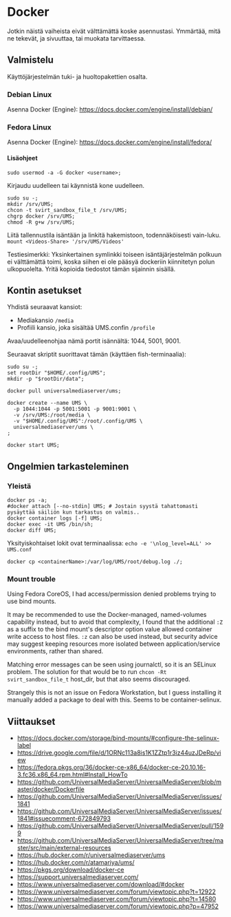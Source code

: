# Docker

Jotkin näistä vaiheista eivät välttämättä koske asennustasi.  Ymmärtää, mitä ne tekevät, ja sivuuttaa, tai muokata tarvittaessa.

## Valmistelu

Käyttöjärjestelmän tuki- ja huoltopakettien osalta.

### Debian Linux

Asenna Docker (Engine): https://docs.docker.com/engine/install/debian/

### Fedora Linux

Asenna Docker (Engine): https://docs.docker.com/engine/install/fedora/

#### Lisäohjeet

```
sudo usermod -a -G docker <username>;
```

Kirjaudu uudelleen tai käynnistä kone uudelleen.

```
sudo su -;
mkdir /srv/UMS;
chcon -t svirt_sandbox_file_t /srv/UMS;
chgrp docker /srv/UMS;
chmod -R g+w /srv/UMS;
```

Liitä tallennustila isäntään ja linkitä hakemistoon, todennäköisesti vain-luku. `mount <Videos-Share> '/srv/UMS/Videos'`

Testiesimerkki: Yksinkertainen symlinkki toiseen isäntäjärjestelmän polkuun ei välttämättä toimi, koska siihen ei ole pääsyä dockeriin kiinnitetyn polun ulkopuolelta.  Yritä kopioida tiedostot tämän sijainnin sisällä.

## Kontin asetukset

Yhdistä seuraavat kansiot:
- Mediakansio `/media`
- Profiili kansio, joka sisältää UMS.confin `/profile`

Avaa/uudelleenohjaa nämä portit isännältä: 1044, 5001, 9001.

Seuraavat skriptit suorittavat tämän (käyttäen fish-terminaalia):
```
sudo su -;
set rootDir "$HOME/.config/UMS";
mkdir -p "$rootDir/data";
​
docker pull universalmediaserver/ums;
​
docker create --name UMS \
  -p 1044:1044 -p 5001:5001 -p 9001:9001 \
  -v /srv/UMS:/root/media \
  -v "$HOME/.config/UMS":/root/.config/UMS \
  universalmediaserver/ums \
;
​
docker start UMS;
```

## Ongelmien tarkasteleminen

### Yleistä

```
docker ps -a;
#docker attach [--no-stdin] UMS; # Jostain syystä tahattomasti pysäyttää säiliön kun tarkastus on valmis..
docker container logs [-f] UMS;
docker exec -it UMS /bin/sh;
docker diff UMS;
```

Yksityiskohtaiset lokit ovat terminaalissa: `echo -e '\nlog_level=ALL' >> UMS.conf`

```
docker cp <containerName>:/var/log/UMS/root/debug.log ./;
```

### Mount trouble

Using Fedora CoreOS, I had access/permission denied problems trying to use bind mounts.

It may be recommended to use the Docker-managed, named-volumes capability instead, but to avoid that complexity, I found that the additional `:Z` as a suffix to the bind mount's descriptor option value allowed container write access to host files. `:z` can also be used instead, but security advice may suggest keeping resources more isolated between application/service environments, rather than shared.

Matching error messages can be seen using journalctl, so it is an SELinux problem. The solution for that would be to run `chcon -Rt svirt_sandbox_file_t` host_dir, but that also seems discouraged.

Strangely this is not an issue on Fedora Workstation, but I guess installing it manually added a package to deal with this. Seems to be container-selinux.

## Viittaukset

- https://docs.docker.com/storage/bind-mounts/#configure-the-selinux-label
- https://drive.google.com/file/d/1ORNc113a8is1K1ZZtp1r3iz44uzJDeRp/view
- https://fedora.pkgs.org/36/docker-ce-x86_64/docker-ce-20.10.16-3.fc36.x86_64.rpm.html#Install_HowTo
- https://github.com/UniversalMediaServer/UniversalMediaServer/blob/master/docker/Dockerfile
- https://github.com/UniversalMediaServer/UniversalMediaServer/issues/1841
- https://github.com/UniversalMediaServer/UniversalMediaServer/issues/1841#issuecomment-672849793
- https://github.com/UniversalMediaServer/UniversalMediaServer/pull/1599
- https://github.com/UniversalMediaServer/UniversalMediaServer/tree/master/src/main/external-resources
- https://hub.docker.com/r/universalmediaserver/ums
- https://hub.docker.com/r/atamariya/ums/
- https://pkgs.org/download/docker-ce
- https://support.universalmediaserver.com/
- https://www.universalmediaserver.com/download/#docker
- https://www.universalmediaserver.com/forum/viewtopic.php?t=12922
- https://www.universalmediaserver.com/forum/viewtopic.php?t=14580
- https://www.universalmediaserver.com/forum/viewtopic.php?p=47952
